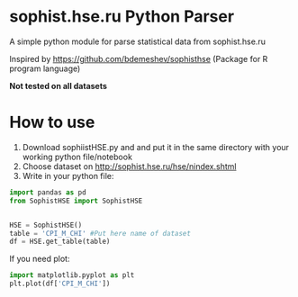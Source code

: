 # sophist.hse.ru Python Parser
A simple python module for parse statistical data from sophist.hse.ru

Inspired by https://github.com/bdemeshev/sophisthse (Package for R program language)

**Not tested on all datasets**

 
# How to use
1. Download sophiistHSE.py and and put it in the same directory with your working python file/notebook
2. Choose dataset on http://sophist.hse.ru/hse/nindex.shtml
3. Write in your python file:
```python
import pandas as pd
from SophistHSE import SophistHSE


HSE = SophistHSE()
table = 'CPI_M_CHI' #Put here name of dataset
df = HSE.get_table(table)
```

If you need plot:
```python
import matplotlib.pyplot as plt
plt.plot(df['CPI_M_CHI'])
```
